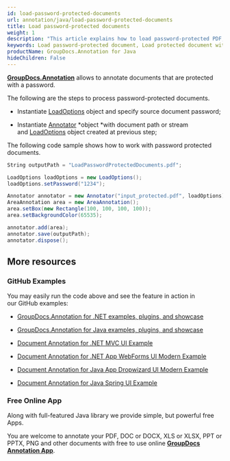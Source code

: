 ```yaml
---
id: load-password-protected-documents
url: annotation/java/load-password-protected-documents
title: Load password-protected documents
weight: 1
description: "This article explains how to load password-protected PDF, Word, Excel, PowerPoint documents when using GroupDocs.Annotation for Java."
keywords: Load password-protected document, Load protected document with GroupDocs.Annotation
productName: GroupDocs.Annotation for Java
hideChildren: False
---
```

[**GroupDocs.Annotation**](https://products.groupdocs.com/annotation/java) allows to annotate documents that are protected with a password.

The following are the steps to process password-protected documents.

*   Instantiate [LoadOptions](https://apireference.groupdocs.com/java/annotation/com.groupdocs.annotation.options/LoadOptions) object and specify source document password;
    
*   Instantiate [Annotator](https://apireference.groupdocs.com/java/annotation/com.groupdocs.annotation/Annotator) *object *with document path or stream and [LoadOptions](https://apireference.groupdocs.com/java/annotation/com.groupdocs.annotation.options/LoadOptions) object created at previous step;
    

The following code sample shows how to work with password protected documents.

```csharp
String outputPath = "LoadPasswordProtectedDocuments.pdf";

LoadOptions loadOptions = new LoadOptions();
loadOptions.setPassword("1234");

Annotator annotator = new Annotator("input_protected.pdf", loadOptions);
AreaAnnotation area = new AreaAnnotation();
area.setBox(new Rectangle(100, 100, 100, 100));
area.setBackgroundColor(65535);

annotator.add(area);
annotator.save(outputPath);
annotator.dispose();
```

## More resources

### GitHub Examples

You may easily run the code above and see the feature in action in our GitHub examples:

*   [GroupDocs.Annotation for .NET examples, plugins, and showcase](https://github.com/groupdocs-annotation/GroupDocs.Annotation-for-.NET)
    
*   [GroupDocs.Annotation for Java examples, plugins, and showcase](https://github.com/groupdocs-annotation/GroupDocs.Annotation-for-Java)
    
*   [Document Annotation for .NET MVC UI Example](https://github.com/groupdocs-annotation/GroupDocs.Annotation-for-.NET-MVC) 
    
*   [Document Annotation for .NET App WebForms UI Modern Example](https://github.com/groupdocs-annotation/GroupDocs.Annotation-for-.NET-WebForms)
    
*   [Document Annotation for Java App Dropwizard UI Modern Example](https://github.com/groupdocs-annotation/GroupDocs.Annotation-for-Java-Dropwizard)
    
*   [Document Annotation for Java Spring UI Example](https://github.com/groupdocs-annotation/GroupDocs.Annotation-for-Java-Spring)
    

### Free Online App

Along with full-featured Java library we provide simple, but powerful free Apps.

You are welcome to annotate your PDF, DOC or DOCX, XLS or XLSX, PPT or PPTX, PNG and other documents with free to use online **[GroupDocs Annotation App](https://products.groupdocs.app/annotation)**.
